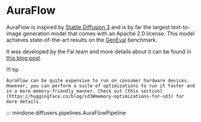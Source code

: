<!--Copyright 2024 The HuggingFace Team. All rights reserved.

Licensed under the Apache License, Version 2.0 (the "License"); you may not use this file except in compliance with
the License. You may obtain a copy of the License at

http://www.apache.org/licenses/LICENSE-2.0

Unless required by applicable law or agreed to in writing, software distributed under the License is distributed on
an "AS IS" BASIS, WITHOUT WARRANTIES OR CONDITIONS OF ANY KIND, either express or implied. See the License for the
specific language governing permissions and limitations under the License.
-->

# AuraFlow

AuraFlow is inspired by [Stable Diffusion 3](../pipelines/stable_diffusion/stable_diffusion_3.md) and is by far the largest text-to-image generation model that comes with an Apache 2.0 license. This model achieves state-of-the-art results on the [GenEval](https://github.com/djghosh13/geneval) benchmark.

It was developed by the Fal team and more details about it can be found in [this blog post](https://blog.fal.ai/auraflow/).

!!! tip

    AuraFlow can be quite expensive to run on consumer hardware devices. However, you can perform a suite of optimizations to run it faster and in a more memory-friendly manner. Check out [this section](https://huggingface.co/blog/sd3#memory-optimizations-for-sd3) for more details.

::: mindone.diffusers.pipelines.AuraFlowPipeline

